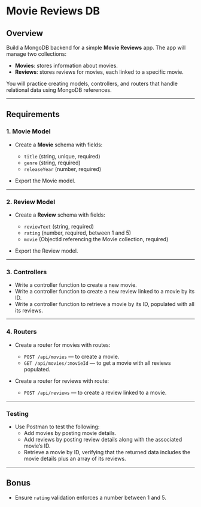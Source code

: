 # Movie Reviews DB

## Overview

Build a MongoDB backend for a simple **Movie Reviews** app. The app will manage two collections:

- **Movies**: stores information about movies.
- **Reviews**: stores reviews for movies, each linked to a specific movie.

You will practice creating models, controllers, and routers that handle relational data using MongoDB references.

---

## Requirements

### 1. Movie Model

- Create a **Movie** schema with fields:
  - `title` (string, unique, required)
  - `genre` (string, required)
  - `releaseYear` (number, required)

- Export the Movie model.

---

### 2. Review Model

- Create a **Review** schema with fields:
  - `reviewText` (string, required)
  - `rating` (number, required, between 1 and 5)
  - `movie` (ObjectId referencing the Movie collection, required)

- Export the Review model.

---

### 3. Controllers

- Write a controller function to create a new movie.
- Write a controller function to create a new review linked to a movie by its ID.
- Write a controller function to retrieve a movie by its ID, populated with all its reviews.

---

### 4. Routers

- Create a router for movies with routes:
  - `POST /api/movies` — to create a movie.
  - `GET /api/movies/:movieId` — to get a movie with all reviews populated.

- Create a router for reviews with route:
  - `POST /api/reviews` — to create a review linked to a movie.

---

### Testing

- Use Postman to test the following:
  - Add movies by posting movie details.
  - Add reviews by posting review details along with the associated movie’s ID.
  - Retrieve a movie by ID, verifying that the returned data includes the movie details plus an array of its reviews.

---

## Bonus

- Ensure `rating` validation enforces a number between 1 and 5.
